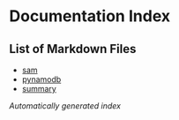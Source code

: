# Documentation Index

## List of Markdown Files
- [sam](sam.md)
- [pynamodb](pynamodb.md)
- [summary](summary.md)

*Automatically generated index*
